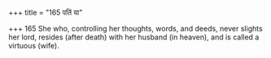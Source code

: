 +++
title = "165 पतिं या"

+++
165	She who, controlling her thoughts, words, and deeds, never slights her lord, resides (after death) with her husband (in heaven), and is called a virtuous (wife).